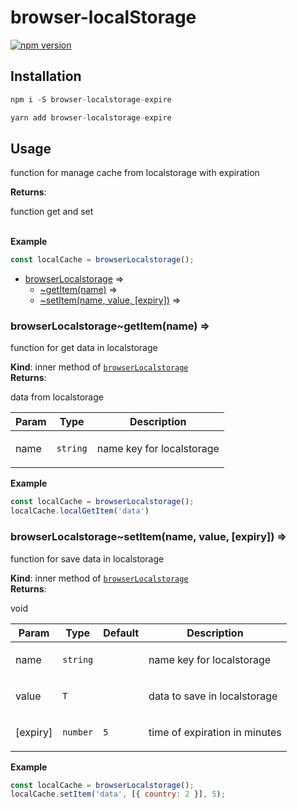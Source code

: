 # browser-localStorage

[![npm
version](https://img.shields.io/npm/v/browser-localstorage-expire.svg?style=flat-square)](https://www.npmjs.org/package/browser-localstorage-expire)


## Installation

```js
npm i -S browser-localstorage-expire
```

```js
yarn add browser-localstorage-expire
```

## Usage
<p>function for manage cache from localstorage with expiration</p>

**Returns**: <p>function get and set</p>  
**Example**  
```js
const localCache = browserLocalstorage();
```

* [browserLocalstorage](#module_browserLocalstorage) ⇒
    * [~getItem(name)](#module_browserLocalstorage..getItem) ⇒
    * [~setItem(name, value, [expiry])](#module_browserLocalstorage..setItem) ⇒

<a name="module_browserLocalstorage..getItem"></a>

### browserLocalstorage~getItem(name) ⇒
<p>function for get data in localstorage</p>

**Kind**: inner method of [<code>browserLocalstorage</code>](#module_browserLocalstorage)  
**Returns**: <p>data from localstorage</p>  

| Param | Type | Description |
| --- | --- | --- |
| name | <code>string</code> | <p>name key for localstorage</p> |

**Example**  
```js
const localCache = browserLocalstorage();
localCache.localGetItem('data')
```
<a name="module_browserLocalstorage..setItem"></a>

### browserLocalstorage~setItem(name, value, [expiry]) ⇒
<p>function for save data in localstorage</p>

**Kind**: inner method of [<code>browserLocalstorage</code>](#module_browserLocalstorage)  
**Returns**: <p>void</p>  

| Param | Type | Default | Description |
| --- | --- | --- | --- |
| name | <code>string</code> |  | <p>name key for localstorage</p> |
| value | <code>T</code> |  | <p>data to save in localstorage</p> |
| [expiry] | <code>number</code> | <code>5</code> | <p>time of expiration in minutes</p> |

**Example**  
```js
const localCache = browserLocalstorage();
localCache.setItem('data', [{ country: 2 }], 5);
```
